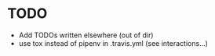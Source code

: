 # TODO

- Add TODOs written elsewhere (out of dir)
- use tox instead of pipenv in .travis.yml (see interactions...)
